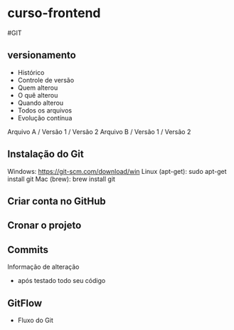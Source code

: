 # curso-frontend


#GIT
## versionamento
- Histórico
- Controle de versão
- Quem alterou
- O quê alterou
- Quando alterou
- Todos os arquivos
- Evolução contínua


Arquivo A / Versão 1 / Versão 2
Arquivo B / Versão 1 / Versão 2

## Instalação do Git
Windows: https://git-scm.com/download/win
Linux (apt-get): sudo apt-get install git
Mac (brew): brew install git

## Criar conta no GitHub

## Cronar o projeto

## Commits
Informação de alteração
- após testado todo seu código

## GitFlow
- Fluxo do Git
